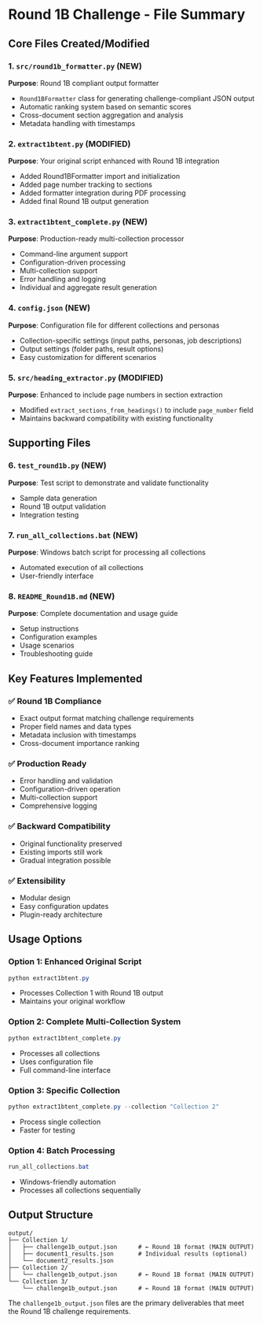 # Round 1B Challenge - File Summary

## Core Files Created/Modified

### 1. `src/round1b_formatter.py` (NEW)
**Purpose**: Round 1B compliant output formatter
- `Round1BFormatter` class for generating challenge-compliant JSON output
- Automatic ranking system based on semantic scores
- Cross-document section aggregation and analysis
- Metadata handling with timestamps

### 2. `extract1btent.py` (MODIFIED)
**Purpose**: Your original script enhanced with Round 1B integration
- Added Round1BFormatter import and initialization
- Added page number tracking to sections
- Added formatter integration during PDF processing
- Added final Round 1B output generation

### 3. `extract1btent_complete.py` (NEW)
**Purpose**: Production-ready multi-collection processor
- Command-line argument support
- Configuration-driven processing
- Multi-collection support
- Error handling and logging
- Individual and aggregate result generation

### 4. `config.json` (NEW)
**Purpose**: Configuration file for different collections and personas
- Collection-specific settings (input paths, personas, job descriptions)
- Output settings (folder paths, result options)
- Easy customization for different scenarios

### 5. `src/heading_extractor.py` (MODIFIED)
**Purpose**: Enhanced to include page numbers in section extraction
- Modified `extract_sections_from_headings()` to include `page_number` field
- Maintains backward compatibility with existing functionality

## Supporting Files

### 6. `test_round1b.py` (NEW)
**Purpose**: Test script to demonstrate and validate functionality
- Sample data generation
- Round 1B output validation
- Integration testing

### 7. `run_all_collections.bat` (NEW)
**Purpose**: Windows batch script for processing all collections
- Automated execution of all collections
- User-friendly interface

### 8. `README_Round1B.md` (NEW)
**Purpose**: Complete documentation and usage guide
- Setup instructions
- Configuration examples
- Usage scenarios
- Troubleshooting guide

## Key Features Implemented

### ✅ Round 1B Compliance
- Exact output format matching challenge requirements
- Proper field names and data types
- Metadata inclusion with timestamps
- Cross-document importance ranking

### ✅ Production Ready
- Error handling and validation
- Configuration-driven operation
- Multi-collection support
- Comprehensive logging

### ✅ Backward Compatibility
- Original functionality preserved
- Existing imports still work
- Gradual integration possible

### ✅ Extensibility
- Modular design
- Easy configuration updates
- Plugin-ready architecture

## Usage Options

### Option 1: Enhanced Original Script
```powershell
python extract1btent.py
```
- Processes Collection 1 with Round 1B output
- Maintains your original workflow

### Option 2: Complete Multi-Collection System
```powershell
python extract1btent_complete.py
```
- Processes all collections
- Uses configuration file
- Full command-line interface

### Option 3: Specific Collection
```powershell
python extract1btent_complete.py --collection "Collection 2"
```
- Process single collection
- Faster for testing

### Option 4: Batch Processing
```powershell
run_all_collections.bat
```
- Windows-friendly automation
- Processes all collections sequentially

## Output Structure

```
output/
├── Collection 1/
│   ├── challenge1b_output.json      # ← Round 1B format (MAIN OUTPUT)
│   ├── document1_results.json       # Individual results (optional)
│   └── document2_results.json
├── Collection 2/
│   └── challenge1b_output.json      # ← Round 1B format (MAIN OUTPUT)
└── Collection 3/
    └── challenge1b_output.json      # ← Round 1B format (MAIN OUTPUT)
```

The `challenge1b_output.json` files are the primary deliverables that meet the Round 1B challenge requirements.
